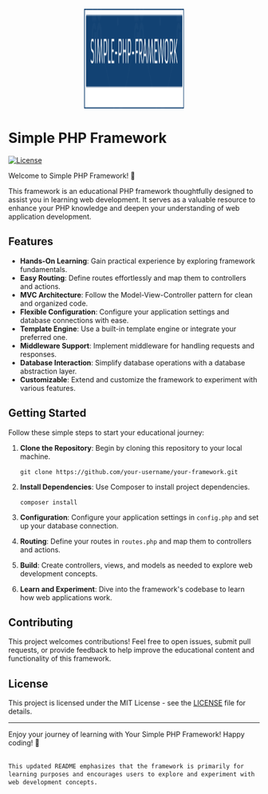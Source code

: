 <p align="center">
  <img src="logo.png" alt="Framework Logo" width="200" height="200">
</p>

# Simple PHP Framework

[![License](https://img.shields.io/badge/license-MIT-blue.svg)](LICENSE)

Welcome to Simple PHP Framework! 🚀

This framework is an educational PHP framework thoughtfully designed to assist you in learning web development. It serves as a valuable resource to enhance your PHP knowledge and deepen your understanding of web application development.

## Features

- **Hands-On Learning**: Gain practical experience by exploring framework fundamentals.
- **Easy Routing**: Define routes effortlessly and map them to controllers and actions.
- **MVC Architecture**: Follow the Model-View-Controller pattern for clean and organized code.
- **Flexible Configuration**: Configure your application settings and database connections with ease.
- **Template Engine**: Use a built-in template engine or integrate your preferred one.
- **Middleware Support**: Implement middleware for handling requests and responses.
- **Database Interaction**: Simplify database operations with a database abstraction layer.
- **Customizable**: Extend and customize the framework to experiment with various features.

## Getting Started

Follow these simple steps to start your educational journey:

1. **Clone the Repository**: Begin by cloning this repository to your local machine.

   ```shell
   git clone https://github.com/your-username/your-framework.git
   ```

2. **Install Dependencies**: Use Composer to install project dependencies.

   ```shell
   composer install
   ```

3. **Configuration**: Configure your application settings in `config.php` and set up your database connection.

4. **Routing**: Define your routes in `routes.php` and map them to controllers and actions.

5. **Build**: Create controllers, views, and models as needed to explore web development concepts.

6. **Learn and Experiment**: Dive into the framework's codebase to learn how web applications work.


## Contributing

This project welcomes contributions! Feel free to open issues, submit pull requests, or provide feedback to help improve the educational content and functionality of this framework.

## License

This project is licensed under the MIT License - see the [LICENSE](LICENSE) file for details.

---

Enjoy your journey of learning with Your Simple PHP Framework! Happy coding! 🚀
```

This updated README emphasizes that the framework is primarily for learning purposes and encourages users to explore and experiment with web development concepts.
